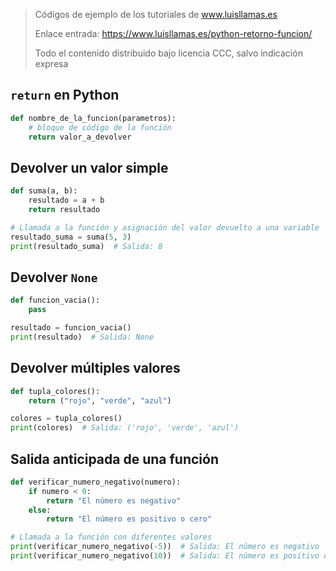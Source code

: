 > Códigos de ejemplo de los tutoriales de www.luisllamas.es
>
> Enlace entrada: https://www.luisllamas.es/python-retorno-funcion/
>
> Todo el contenido distribuido bajo licencia CCC, salvo indicación expresa

## `return` en Python
```python
def nombre_de_la_funcion(parametros):
    # bloque de código de la función
    return valor_a_devolver
```


## Devolver un valor simple
```python
def suma(a, b):
    resultado = a + b
    return resultado

# Llamada a la función y asignación del valor devuelto a una variable
resultado_suma = suma(5, 3)
print(resultado_suma)  # Salida: 8
```


## Devolver `None`
```python
def funcion_vacia():
    pass

resultado = funcion_vacia()
print(resultado)  # Salida: None
```


## Devolver múltiples valores
```python
def tupla_colores():
    return ("rojo", "verde", "azul")

colores = tupla_colores()
print(colores)  # Salida: ('rojo', 'verde', 'azul')
```


## Salida anticipada de una función
```python
def verificar_numero_negativo(numero):
    if numero < 0:
        return "El número es negativo"
    else:
        return "El número es positivo o cero"

# Llamada a la función con diferentes valores
print(verificar_numero_negativo(-5))  # Salida: El número es negativo
print(verificar_numero_negativo(10))  # Salida: El número es positivo o cero
```


